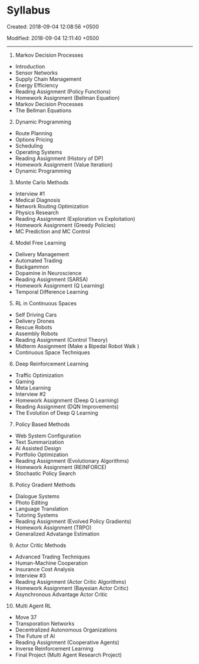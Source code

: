# Syllabus

Created: 2018-09-04 12:08:56 +0500

Modified: 2018-09-04 12:11:40 +0500

---

1.  Markov Decision Processes
-   Introduction
-   Sensor Networks
-   Supply Chain Management
-   Energy Efficiency
-   Reading Assignment (Policy Functions)
-   Homework Assignment (Bellman Equation)
-   Markov Decision Processes
-   The Bellman Equations



2.  Dynamic Programming
-   Route Planning
-   Options Pricing
-   Scheduling
-   Operating Systems
-   Reading Assignment (History of DP)
-   Homework Assignment (Value Iteration)
-   Dynamic Programming



3.  Monte Carlo Methods
-   Interview #1
-   Medical Diagnosis
-   Network Routing Optimization
-   Physics Research
-   Reading Assignment (Exploration vs Exploitation)
-   Homework Assignment (Greedy Policies)
-   MC Prediction and MC Control



4.  Model Free Learning
-   Delivery Management
-   Automated Trading
-   Backgammon
-   Dopamine in Neuroscience
-   Reading Assignment (SARSA)
-   Homework Assignment (Q Learning)
-   Temporal Difference Learning



5.  RL in Continuous Spaces
-   Self Driving Cars
-   Delivery Drones
-   Rescue Robots
-   Assembly Robots
-   Reading Assignment (Control Theory)
-   Midterm Assignment (Make a Bipedal Robot Walk )
-   Continuous Space Techniques



6.  Deep Reinforcement Learning
-   Traffic Optimization
-   Gaming
-   Meta Learning
-   Interview #2
-   Homework Assignment (Deep Q Learning)
-   Reading Assignment (DQN Improvements)
-   The Evolution of Deep Q Learning



7.  Policy Based Methods
-   Web System Configuration
-   Text Summarization
-   AI Assisted Design
-   Portfolio Optimization
-   Reading Assignment (Evolutionary Algorithms)
-   Homework Assignment (REINFORCE)
-   Stochastic Policy Search



8.  Policy Gradient Methods
-   Dialogue Systems
-   Photo Editing
-   Language Translation
-   Tutoring Systems
-   Reading Assignment (Evolved Policy Gradients)
-   Homework Assignment (TRPO)
-   Generalized Advatange Estimation



9.  Actor Critic Methods
-   Advanced Trading Techniques
-   Human-Machine Cooperation
-   Insurance Cost Analysis
-   Interview #3
-   Reading Assignment (Actor Critic Algorithms)
-   Homework Assignment (Bayesian Actor Critic)
-   Asynchronous Advantage Actor Critic



10. Multi Agent RL
-   Move 37
-   Transporation Networks
-   Decentralized Autonomous Organizations
-   The Future of AI
-   Reading Assignment (Cooperative Agents)
-   Inverse Reinforcement Learning
-   Final Project (Multi Agent Research Project)
